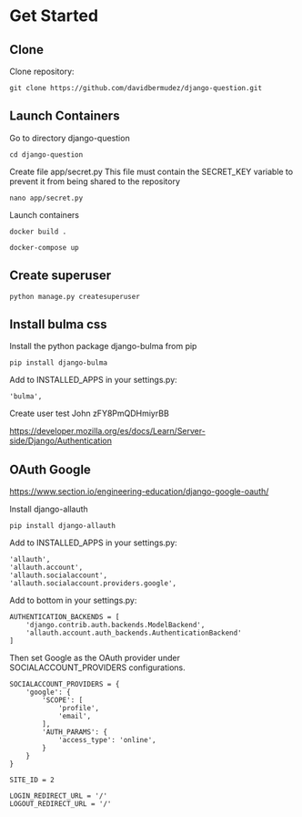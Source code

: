# Get Started

## Clone

Clone repository:


    git clone https://github.com/davidbermudez/django-question.git


## Launch Containers

Go to directory django-question


    cd django-question


Create file app/secret.py
This file must contain the SECRET_KEY variable to prevent it from being shared to the repository


    nano app/secret.py


Launch containers

    docker build .
    
    docker-compose up

## Create superuser

    python manage.py createsuperuser


## Install bulma css

Install the python package django-bulma from pip

    pip install django-bulma

Add to INSTALLED_APPS in your settings.py:

    'bulma',


Create user test
John
zFY8PmQDHmiyrBB


https://developer.mozilla.org/es/docs/Learn/Server-side/Django/Authentication

## OAuth Google

https://www.section.io/engineering-education/django-google-oauth/

Install django-allauth

    pip install django-allauth

Add to INSTALLED_APPS in your settings.py:

    'allauth',
    'allauth.account',
    'allauth.socialaccount',
    'allauth.socialaccount.providers.google',

Add to bottom in your settings.py:

    AUTHENTICATION_BACKENDS = [
        'django.contrib.auth.backends.ModelBackend',
        'allauth.account.auth_backends.AuthenticationBackend'
    ]

Then set Google as the OAuth provider under SOCIALACCOUNT_PROVIDERS configurations.

    SOCIALACCOUNT_PROVIDERS = {
        'google': {
            'SCOPE': [
                'profile',
                'email',
            ],
            'AUTH_PARAMS': {
                'access_type': 'online',
            }
        }
    }

    SITE_ID = 2

    LOGIN_REDIRECT_URL = '/'
    LOGOUT_REDIRECT_URL = '/'